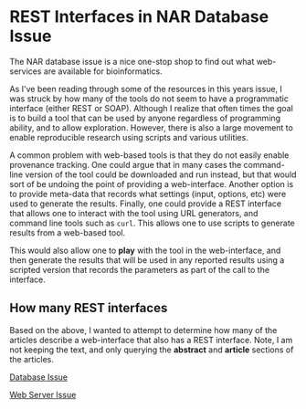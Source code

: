 # REST Interfaces in NAR Database Issue

The NAR database issue is a nice one-stop shop to find out what web-services are available for bioinformatics.

As I've been reading through some of the resources in this years issue, I was struck by how many of the tools do not seem to have a programmatic interface (either REST or SOAP). Although I realize that often times the goal is to build a tool that can be used by anyone regardless of programming ability, and to allow exploration. However, there is also a large movement to enable reproducible research using scripts and various utilities. 

A common problem with web-based tools is that they do not easily enable provenance tracking. One could argue that in many cases the command-line version of the tool could be downloaded and run instead, but that would sort of be undoing the point of providing a web-interface. Another option is to provide meta-data that records what settings (input, options, etc) were used to generate the results. Finally, one could provide a REST interface that allows one to interact with the tool using URL generators, and command line tools such as `curl`. This allows one to use scripts to generate results from a web-based tool. 

This would also allow one to **play** with the tool in the web-interface, and then generate the results that will be used in any reported results using a scripted version that records the parameters as part of the call to the interface.

## How many REST interfaces

Based on the above, I wanted to attempt to determine how many of the articles describe a web-interface that also has a REST interface. Note, I am not keeping the text, and only querying the **abstract** and **article** sections of the articles. 

[Database Issue](http://nar.oxfordjournals.org/content/41/D1.toc)

[Web Server Issue](http://nar.oxfordjournals.org/content/41/W1.toc)
